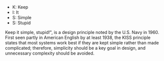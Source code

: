 - K: Keep
- I: It
- S: Simple
- S: Stupid

Keep it simple, stupid!", is a design principle noted by the U.S. Navy in 1960. First seen partly in American English by at least 1938, the KISS principle states that most systems work best if they are kept simple rather than made complicated; therefore, simplicity should be a key goal in design, and unnecessary complexity should be avoided.